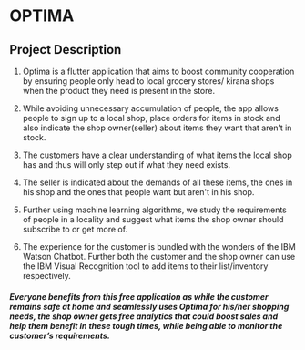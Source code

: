 # OPTIMA

## Project Description

1. Optima is a flutter application that aims to boost community cooperation by ensuring people only head to local grocery stores/ kirana shops when the product they need is present in the store. 

2. While avoiding unnecessary accumulation of people, the app allows people to sign up to a local shop, place orders for items in stock and also indicate the shop owner(seller) about items they want that aren’t in stock. 

3. The customers have a clear understanding of what items the local shop has and thus will only step out if what they need exists. 

4. The seller is indicated about the demands of all these items, the ones in his shop and the ones that people want but aren't in his shop. 

5. Further using machine learning algorithms, we study the requirements of people in a locality and suggest what items the shop owner should subscribe to or get more of. 

6. The experience for the customer is bundled with the wonders of the IBM Watson Chatbot. 
Further both the customer and the shop owner can use the IBM Visual Recognition tool to add items to their list/inventory respectively. 

##### Everyone benefits from this free application as while the customer remains safe at home and seamlessly uses Optima for his/her shopping needs, the shop owner gets free analytics that could boost sales and help them benefit in these tough times, while being able to monitor the customer’s requirements.



